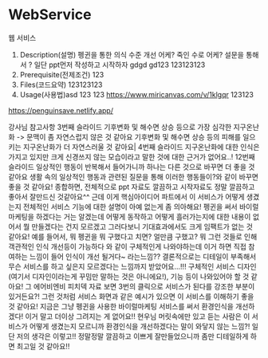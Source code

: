 # WebService

웹 서비스

1. Description(설명)
    펭귄을 통한 의식 수준 개선 
    어케? 죽인 수로
    어케? 설문을 통해서 
    ? 일단 ppt먼저 작성하고 시작하자
    gdgd
    gd123
123123123
3. Prerequisite(전제조건)
123
4. Files(코드요약)
123123123
5. Usage(사용법)asd
123
123
https://www.miricanvas.com/v/1klgqr
123123



https://penguinsave.netlify.app/

강사님
참고사항
3번째 슬라이드
기후변화 및 해수면 상승 등으로 가장 심각한 지구온난화 -> 문맥이 좀 자연스럽지 않은 것 같아요
기후변화 및 해수면 상승 등의 피해를 일으키는 지구온난화가 더 자연스러울 것 같아요|
4번째 슬라이드
지구온난화에 대한 인식은 가지고 있지만 크게 신경쓰지 않는 모습이라고 말한 것에 대한 근거가 없어요..!
12번째 슬라이드
일상적인 행동이 반복해서 들어가니까 하나는 다른 것으로 바꾸면 더 좋을 것 같아요
생활 속의 일상적인 행동과 관련된 질문을 통해 이러한 행동들이?와 같이 바꾸면 좋을 것 같아요!
종합하면, 전체적으로 ppt 자료도 깔끔하고 시작자료도 정말 깔끔하고 좋아서 잘만드신 것같아요^^
근데 이게 핵심아이디어 파트에서 이 서비스가 어떻게 생겼는지 전체적인 서비스 기능에 대한 설명이 아예 없는게 좀 의아해요! 펭귄을 써서 바이럴 마케팅을 하겠다는 거는 알겠는데 어떻게 동작하고 어떻게 흘러가는지에 대한 내용이 없어서 뭘 만들겠다는 건지 모르겠고 그러다보니 기대효과에서도 크게 임팩트가 없는 것 같아요! 예를 들어서, 뭐 펭귄을 뭐 구했다고 치면? 얼만큼 구했고? 뭐 그런 것들로 인해 객관적인 인식 개선등이 가능하다 와 같이 구체적인게 나와야하는데 이거 하면 직접 참여하는 느낌이 들어 인식이 개선 될거다~ 라는느낌??
결론적으로는 디테일이 부족해서 무슨 서비스를 하고 싶은지 모르겠다는 느낌까지 받았어요...!!!
구체적인 서비스 디자인(여기서 디자인이라는게 꾸밈만 말하는 것은 아니에요!), 기능 등이 나와있어야 할 것 같아요!
그 에어비엔비 피치덱 자료 보면 3번의 클릭으로 서비스가 된다를 강조한 부분이 있거든요?! 그런 것처럼 서비스 화면과 같은 예시가 있으면 이 서비스를 이해하기 좋을 것 같아요!
지금은 그냥 펭귄을 사용한 바이럴마케팅 서비스를 써서 환경인식을 개선하겠다! 이거 말고 더이상 그려지는 게 없어요!!
현우님 머릿속에만 있고 듣는 사람은 이 서비스가 어떻게 생겼는지 모르니까 환경인식을 개선하겠다는 말이 와닿지 않는 느낌?!
일단 저의 생각은 이렇고!! 정말정말 깔끔하고 이쁘게 잘만들었으니까 좀만 디테일하게 하면 최고일 것 같아요!!
